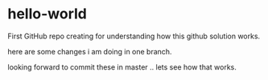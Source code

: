 # hello-world
First GitHub repo creating for understanding how this github solution works.

here are some changes i am doing in one branch. 

looking forward to commit these in master .. lets see how that works.

